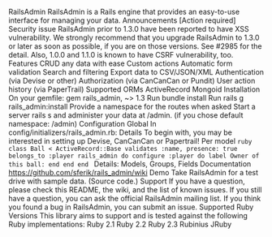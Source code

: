 RailsAdmin RailsAdmin is a Rails engine that provides an easy-to-use interface for managing your data. Announcements [Action required] Security issue RailsAdmin prior to 1.3.0 have been reported to have XSS vulnerability. We strongly recommend that you upgrade RailsAdmin to 1.3.0 or later as soon as possible, if you are on those versions. See #2985 for the detail. Also, 1.0.0 and 1.1.0 is known to have CSRF vulnerability, too. Features CRUD any data with ease Custom actions Automatic form validation Search and filtering Export data to CSV/JSON/XML Authentication (via Devise or other) Authorization (via CanCanCan or Pundit) User action history (via PaperTrail) Supported ORMs ActiveRecord Mongoid Installation On your gemfile: gem rails_admin, ~> 1.3 Run bundle install Run rails g rails_admin:install Provide a namespace for the routes when asked Start a server rails s and administer your data at /admin. (if you chose default namespace: /admin) Configuration Global In config/initializers/rails_admin.rb: Details To begin with, you may be interested in setting up Devise, CanCanCan or Papertrail! Per model ```ruby class Ball < ActiveRecord::Base validates :name, presence: true belongs_to :player rails_admin do configure :player do label Owner of this ball: end end end ``` Details: Models, Groups, Fields Documentation https://github.com/sferik/rails_admin/wiki Demo Take RailsAdmin for a test drive with sample data. (Source code.) Support If you have a question, please check this README, the wiki, and the list of known issues. If you still have a question, you can ask the official RailsAdmin mailing list. If you think you found a bug in RailsAdmin, you can submit an issue. Supported Ruby Versions This library aims to support and is tested against the following Ruby implementations: Ruby 2.1 Ruby 2.2 Ruby 2.3 Rubinius JRuby